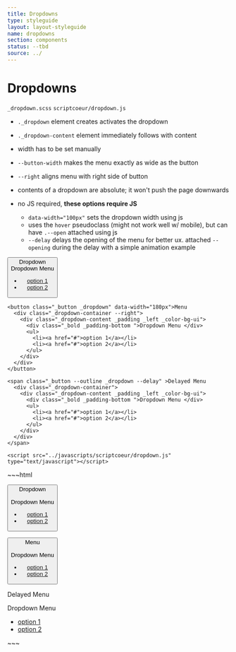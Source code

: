 ```yaml
---
title: Dropdowns
type: styleguide
layout: layout-styleguide
name: dropdowns
section: components
status: --tbd
source: ../
---
```



<main markdown="1">

# Dropdowns

`_dropdown.scss` `scriptcoeur/dropdown.js`

- `._dropdown` element creates activates the dropdown
- `._dropdown-content` element immediately follows with content 
- width has to be set manually
- `--button-width` makes the menu exactly as wide as the button
- `--right` aligns menu with right side of button
- contents of a dropdown are absolute; it won't push the page downwards

- no JS required, __these options require JS__
  - `data-width="100px"` sets the dropdown width using js
  - uses the `hover` pseudoclass (might not work well w/ mobile), but can have `.--open` attached using js
  - `--delay` delays the opening of the menu for better ux. attached `--opening` during the delay with a simple animation example


<div class="_styleguide-example">

  <div>
    <button class="_button _dropdown" >Dropdown <i class="fa fa-arrow-down"></i>
      <div class="_dropdown-container --button-width">
        <div class="_dropdown-content _padding _left _color-bg-ui">
          <div class="_bold _padding-bottom ">Dropdown Menu </div>
          <ul>
            <li><a href="#">option 1</a></li>
            <li><a href="#">option 2</a></li>
          </ul>
        </div>
      </div>
    </button>
    
    <button class="_button _dropdown" data-width="180px">Menu
      <div class="_dropdown-container --right">
        <div class="_dropdown-content _padding _left _color-bg-ui">
          <div class="_bold _padding-bottom ">Dropdown Menu </div>
          <ul>
            <li><a href="#">option 1</a></li>
            <li><a href="#">option 2</a></li>
          </ul>
        </div>
      </div>
    </button>

    <span class="_button --outline _dropdown --delay" >Delayed Menu
      <div class="_dropdown-container">
        <div class="_dropdown-content _padding _left _color-bg-ui">
          <div class="_bold _padding-bottom ">Dropdown Menu </div>
          <ul>
            <li><a href="#">option 1</a></li>
            <li><a href="#">option 2</a></li>
          </ul>
        </div>
      </div>
    </span>

    <script src="../javascripts/scriptcoeur/dropdown.js" type="text/javascript"></script>

  </div>


</div>
~~~html

<script src="../javascripts/scriptcoeur/dropdown.js" type="text/javascript"></script>

<button class="_button _dropdown" >Dropdown <i class="fa fa-arrow-down"></i>
  <div class="_dropdown-container --button-width">
    <div class="_dropdown-content _padding _left _color-bg-ui">
      <div class="_bold _padding-bottom ">Dropdown Menu </div>
      <ul>
        <li><a href="#">option 1</a></li>
        <li><a href="#">option 2</a></li>
      </ul>
    </div>
  </div>
</button>

<button class="_button _dropdown" data-width="180px">Menu
  <div class="_dropdown-container --right">
    <div class="_dropdown-content _padding _left _color-bg-ui">
      <div class="_bold _padding-bottom ">Dropdown Menu </div>
      <ul>
        <li><a href="#">option 1</a></li>
        <li><a href="#">option 2</a></li>
      </ul>
    </div>
  </div>
</button>

<span class="_button --outline _dropdown --delay" >Delayed Menu
  <div class="_dropdown-container">
    <div class="_dropdown-content _padding _left _color-bg-ui">
      <div class="_bold _padding-bottom ">Dropdown Menu </div>
      <ul>
        <li><a href="#">option 1</a></li>
        <li><a href="#">option 2</a></li>
      </ul>
    </div>
  </div>
</span>
~~~


</main>

